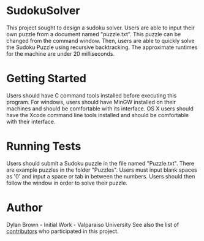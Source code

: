 # SudokuSolver
This project sought to design a sudoku solver. Users are able to input their own puzzle from a document named "puzzle.txt". This puzzle can be changed from the command window. Then, users are able to quickly solve the Sudoku Puzzle using recursive backtracking. The approximate runtimes for the machine are under 20 milliseconds.

# Getting Started
Users should have C command tools installed before executing this program. For windows, users should have MinGW installed on their machines and should be comfortable with its interface. OS X users should have the Xcode command line tools installed and should be comfortable with their interface.

# Running Tests
Users should submit a Sudoku puzzle in the file named "Puzzle.txt". There are example puzzles in the folder "Puzzles". Users must input blank spaces as '0' and input a space or tab in between the numbers. Users should then follow the window in order to solve their puzzle.

# Author
Dylan Brown - Initial Work - Valparaiso University
See also the list of [contributors](CONTRIBUTORS.md) who participated in this project.
